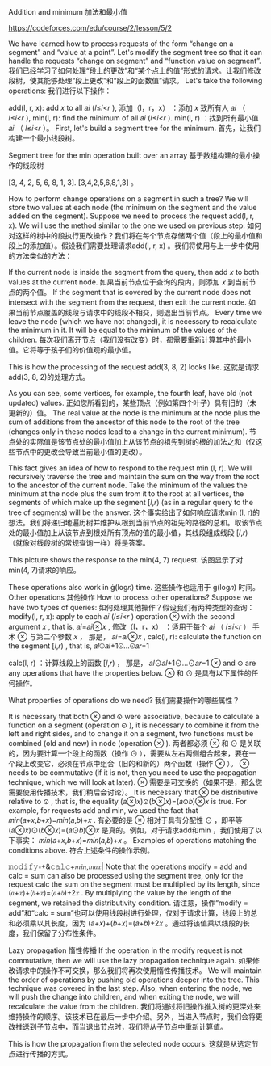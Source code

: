 Addition and minimum  加法和最小值

https://codeforces.com/edu/course/2/lesson/5/2

We have learned how to process requests of the form “change on a segment” and “value at a point”. Let's modify the segment tree so that it can handle the requests “change on segment” and “function value on segment”.
我们已经学习了如何处理“段上的更改”和“某个点上的值”形式的请求。让我们修改段树，使其能够处理“段上更改”和“段上的函数值”请求。
Let's take the following operations:
我们进行以下操作：

add(l, r, x): add 𝑥
 to all 𝑎𝑖
 (𝑙≤𝑖<𝑟
),
添加（l，r，x） ：添加 𝑥
 致所有人 𝑎𝑖
 （ 𝑙≤𝑖<𝑟
 ),
min(l, r): find the minimum of all 𝑎𝑖
 (𝑙≤𝑖<𝑟
).
min(l, r) ：找到所有最小值 𝑎𝑖
 （ 𝑙≤𝑖<𝑟
 ）。
First, let's build a segment tree for the minimum.
首先，让我们构建一个最小线段树。


Segment tree for the min operation built over an array
基于数组构建的最小操作的线段树

[3, 4, 2, 5, 6, 8, 1, 3].
[3,4,2,5,6,8,1,3] 。

How to perform change operations on a segment in such a tree? We will store two values ​​at each node (the minimum on the segment and the value added on the segment). Suppose we need to process the request add(l, r, x). We will use the method similar to the one we used on previous step:
如何对这样的树中的段执行更改操作？我们将在每个节点存储两个值（段上的最小值和段上的添加值）。假设我们需要处理请求add(l, r, x) 。我们将使用与上一步中使用的方法类似的方法：

If the current node is inside the segment from the query, then add 𝑥
 to both values ​​at the current node.
如果当前节点位于查询的段内，则添加 𝑥
 到当前节点的两个值。
If the segment that is covered by the current node does not intersect with the segment from the request, then exit the current node.
如果当前节点覆盖的线段与请求中的线段不相交，则退出当前节点。
Every time we leave the node (which we have not changed), it is necessary to recalculate the minimum in it. It will be equal to the minimum of the values ​​of the children.
每次我们离开节点（我们没有改变）时，都需要重新计算其中的最小值。它将等于孩子们的价值观的最小值。

This is how the processing of the request add(3, 8, 2) looks like.
这就是请求add(3, 8, 2)的处理方式。

As you can see, some vertices, for example, the fourth leaf, have old (not updated) values.
正如您所看到的，某些顶点（例如第四个叶子）具有旧的（未更新的）值。
The real value at the node is the minimum at the node plus the sum of additions from the ancestor of this node to the root of the tree (changes only in these nodes lead to a change in the current minimum).
节点处的实际值是该节点处的最小值加上从该节点的祖先到树的根的加法之和（仅这些节点中的更改会导致当前最小值的更改）。

This fact gives an idea of ​​how to respond to the request min (l, r). We will recursively traverse the tree and maintain the sum on the way from the root to the ancestor of the current node. Take the minimum of the values ​​the minimum at the node plus the sum from it to the root at all vertices, the segments of which make up the segment [𝑙,𝑟)
 (as in a regular query to the tree of segments) will be the answer.
这个事实给出了如何响应请求min (l, r)的想法。我们将递归地遍历树并维护从根到当前节点的祖先的路径的总和。取该节点处的最小值加上从该节点到根处所有顶点的值的最小值，其线段组成线段 [𝑙,𝑟)
 （就像对线段树的常规查询一样）将是答案。


This picture shows the response to the min(4, 7) request.
该图显示了对min(4, 7)请求的响应。

These operations also work in (log𝑛)
 time.
这些操作也适用于 (log𝑛)
 时间。
Other operations  其他操作
How to process other operations? Suppose we have two types of queries:
如何处理其他操作？假设我们有两种类型的查询：
modify(l, r, x): apply to each 𝑎𝑖
 (𝑙≤𝑖<𝑟
) operation ⊗
 with the second argument 𝑥
, that is, 𝑎𝑖=𝑎𝑖⊗𝑥
,
修改（l，r，x） ：适用于每个 𝑎𝑖
 （ 𝑙≤𝑖<𝑟
 ） 手术 ⊗
 与第二个参数 𝑥
 ， 那是， 𝑎𝑖=𝑎𝑖⊗𝑥
 ,
calc(l, r): calculate the function on the segment [𝑙,𝑟)
, that is, 𝑎𝑙⊙𝑎𝑙+1⊙…⊙𝑎𝑟−1

calc(l, r) ：计算线段上的函数 [𝑙,𝑟)
 ， 那是， 𝑎𝑙⊙𝑎𝑙+1⊙…⊙𝑎𝑟−1
⊗
 and ⊙
 are any operations that have the properties below.
⊗
 和 ⊙
 是具有以下属性的任何操作。

What properties of operations do we need?
我们需要操作的哪些属性？

It is necessary that both ⊗
 and ⊙
 were associative, because to calculate a function on a segment (operation ⊙
), it is necessary to combine it from the left and right sides, and to change it on a segment, two functions must be combined (old and new) in node (operation ⊗
).
两者都必须 ⊗
 和 ⊙
 是关联的，因为要计算一个段上的函数（操作 ⊙
 ），需要从左右两侧组合起来，要在一个段上改变它，必须在节点中组合（旧的和新的）两个函数（操作 ⊗
 ）。
⊗
 needs to be commutative (if it is not, then you need to use the propagation technique, which we will look at later).
⊗
 需要是可交换的（如果不是，那么您需要使用传播技术，我们稍后会讨论）。
It is necessary that ⊗
 be distributive relative to ⊙
, that is, the equality (𝑎⊗𝑥)⊙(𝑏⊗𝑥)=(𝑎⊙𝑏)⊗𝑥
 is true. For example, for requests add and min, we used the fact that 𝑚𝑖𝑛(𝑎+𝑥,𝑏+𝑥)=𝑚𝑖𝑛(𝑎,𝑏)+𝑥
.
有必要的是 ⊗
 相对于具有分配性 ⊙
 ，即平等 (𝑎⊗𝑥)⊙(𝑏⊗𝑥)=(𝑎⊙𝑏)⊗𝑥
 是真的。例如，对于请求add和min ，我们使用了以下事实： 𝑚𝑖𝑛(𝑎+𝑥,𝑏+𝑥)=𝑚𝑖𝑛(𝑎,𝑏)+𝑥
 。
Examples of operations matching the conditions above.
符合上述条件的操作示例。

𝚖𝚘𝚍𝚒𝚏𝚢∗+&𝚌𝚊𝚕𝚌+𝑚𝑖𝑛,𝑚𝑎𝑥|
Note that the operations modify = add and calc = sum can also be processed using the segment tree, only for the request calc the sum on the segment must be multiplied by its length, since (𝑎+𝑥)+(𝑏+𝑥)=(𝑎+𝑏)+2𝑥
. By multiplying the value by the length of the segment, we retained the distributivity condition.
请注意，操作“modify = add”和“calc = sum”也可以使用线段树进行处理，仅对于请求计算，线段上的总和必须乘以其长度，因为 (𝑎+𝑥)+(𝑏+𝑥)=(𝑎+𝑏)+2𝑥
 。通过将该值乘以线段的长度，我们保留了分布性条件。

Lazy propagation  惰性传播
If the operation in the modify request is not commutative, then we will use the lazy propagation technique again.
如果修改请求中的操作不可交换，那么我们将再次使用惰性传播技术。
We will maintain the order of operations by pushing old operations deeper into the tree. This technique was covered in the last step. Also, when entering the node, we will push the change into children, and when exiting the node, we will recalculate the value from the children.
我们将通过将旧操作推入树的更深处来维持操作的顺序。该技术已在最后一步中介绍。另外，当进入节点时，我们会将更改推送到子节点中，而当退出节点时，我们将从子节点中重新计算值。

This is how the propagation from the selected node occurs.
这就是从选定节点进行传播的方式。